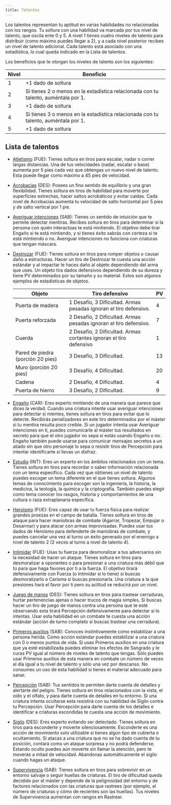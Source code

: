```yaml
---
title: Talentos
---
```


Los talentos representan tu aptitud en varias habilidades no relacionadas con los rangos. Tu soltura con una habilidad va marcada por tus nivel de talento, que oscila ente 0 y 5. A nivel 1 tienes cuatro niveles de talento para distribuir (como máximo puedes llegar a 2), y a cada nivel posterior recibes un nivel de talento adicional. Cada talento está asociado con una estadística, lo cual queda indicado en la Lista de talentos.

Los beneficios que te otorgan los niveles de talento son los siguientes:

| Nivel | Beneficio                                                    |
| ----- | ------------------------------------------------------------ |
| 1     | +1 dado de soltura                                           |
| 2     | Si tienes 2 o menos en la estadística relacionada con tu talento, auméntala por 1. |
| 3     | +1 dado de soltura                                           |
| 4     | Si tienes 3 o menos en la estadística relacionada con tu talento, auméntala por 1. |
| 5     | +1 dado de soltura                                           |

## Lista de talentos

- <u>Atletismo</u> (FUE): Tienes soltura en tiros para escalar, nadar o correr largas distancias. Una de tus velocidades (nadar, escalar o base) aumenta por 5 pies cada vez que obtengas un nuevo nivel de talento. Esta puede llegar como máximo a 45 pies de velocidad.

- <u>Acrobacias</u> (DES): Posees un fino sentido de equilibrio y una gran flexibilidad. Tienes soltura en tiros de habilidad para moverte por superficies estrechas, hacer saltos acrobáticos y evitar caídas. Cada nivel de Acrobacias aumenta tu velocidad de salto horizontal por 5 pies y de salto vertical por 1 pie.

- <u>Averiguar intenciones</u> (SAB): Tienes un sentido de intuición que te permite detectar mentiras. Recibes soltura en tiros para determinar si la persona con quién interactúas te está mintiendo. El objetivo debe tirar Engaño si te está mintiendo, y si tienes éxito sabrás con certeza si te está mintiendo o no. Averiguar intenciones no funciona con criaturas que tengan máscara.

- <u>Destrozar</u> (FUE): Tienes soltura en tiros para romper objetos o causar daño a estructuras. Hacer un tiro de Destrozar te cuesta una acción estándar y al impactar le haces daño al objeto dependiendo del arma que uses. Un objeto tira dados defensivos dependiendo de su dureza y tiene PV determinados por su tamaño y su material. Estos son algunos ejemplos de estadísticas de objetos.

  | Objeto                            | Tiro defensivo                                               | PV   |
  | --------------------------------- | ------------------------------------------------------------ | ---- |
  | Puerta de madera                  | 1 Desafío, 3 Dificultad. Armas pesadas ignoran el tiro defensivo. | 4    |
  | Puerta reforzada                  | 2 Desafío, 2 Dificultad. Armas pesadas ignoran el tiro defensivo. | 7    |
  | Cuerda                            | 2 Desafío, 2 Dificultad. Armas cortantes ignoran el tiro defensivo | 1    |
  | Pared de piedra (porción 20 pies) | 3 Desafío, 3 Dificultad.                                     | 13   |
  | Muro (porción 20 pies)            | 3 Desafío, 4 Dificultad.                                     | 20   |
  | Cadena                            | 2 Desafío, 4 Dificultad.                                     | 4    |
  | Puerta de hierro                  | 3 Desafío, 2 Dificultad.                                     | 9    |

  

- <u>Engaño</u> (CAR): Eres experto mintiendo de una manera que parece que dices la verdad. Cuando una criatura intente usar averiguar intenciones para detectar si mientes, tienes soltura en tiros para evitar que lo detecte. Recibirás penalizadores en este tiro determinados por el máster si tu mentira resulta poco creíble. Si un jugador intenta usar Averiguar intenciones en ti, puedes comunicarle al máster tus resultados en secreto para que el otro jugador no sepa si estás usando Engaño o no. Engaño también puede usarse para comunicar mensajes secretos a un aliado sin que otro personaje lo sepa o resistir tiros de Percepción para intentar identificarte si llevas un disfraz.

- <u>Estudio</u> (INT): Eres un experto en los ámbitos relacionados con un tema. Tienes soltura en tiros para recordar o saber información relacionada con un tema específico. Cada vez que obtienes un nivel de talento puedes escoger un tema diferente en el que tienes soltura. Algunos temas de conocimiento para escoger son la ingeniería, la historia, la medicina, la teología, la química y la criptografía. También puedes elegir como tema conocer los rasgos, historia y comportamientos de una cultura o raza extraplanaria específica.

- <u>Heroísmo</u> (FUE): Eres capaz de usar tu fuerza física para realizar grandes proezas en el campo de batalla. Tienes soltura en tiros de ataque para hacer maniobras de combate (Agarrar, Tropezar, Empujar o Desarmar) y para atacar con armas improvisadas. Puedes usar tus dados de Heroísmo para defenderte de maniobras de combate, y puedes cancelar una vez al turno un éxito generado por el enemigo a nivel de talento 2 (2 veces al turno a nivel de talento 4).

- <u>Intimidar</u> (FUE): Usas tu fuerza para desmoralizar a tus adversarios sin la necesidad de hacer un ataque. Tienes soltura en tiros para desmoralizar a oponentes o para presionar a una criatura más débil que tú para que haga favores por ti a la fuerza. El objetivo tirará defensivamente con Fuerza (o Intimidar si lo tiene) si buscas desmoralizarlo o Carisma si buscas presionarla. Una criatura a la que presiones hará el favor por ti pero su actitud se reducirá por un nivel.

- <u>Juego de manos</u> (DES): Tienes soltura en tiros para trastear cerraduras, hurtar pertenencias ajenas o hacer trucos de magia simples. Si buscas hacer un tiro de juego de manos contra una persona que te esté observando esta tirará Percepción defensivamente para detectar si lo intentas. Usar esta habilidad en un combate te cuesta una acción estándar (acción de turno completo si buscas trastear una cerradura).

- <u>Primeros auxilios</u> (SAB): Conoces instintivamente como estabilizar a una persona herida. Como acción estándar puedes estabilizar a una criatura con 0 o menos puntos de vida. Si usas Primeros auxilios en una criatura que ya esté estabilizada puedes eliminar los efectos de Sangrado y le curas PV igual al número de niveles de talento que tengas. Sólo puedes usar Primeros auxilios de esta manera en combate un número de veces al día igual a tu nivel de talento y sólo una vez por descanso. No consumes un uso de esta habilidad si tienes el material adecuado para sanar.

- <u>Percepción</u> (SAB): Tus sentidos te permiten darte cuenta de detalles y alertarte del peligro. Tienes soltura en tiros relacionados con la vista, el oído y el olfato, y para darte cuenta de detalles en tu entorno. Si una criatura intenta ocultarse esta resistirá con su habilidad de Sigilo contra tu Percepción. Usar Percepción para darte cuenta de los detalles e identificar a criaturas escondidas te cuesta una acción de movimiento.

- <u>Sigilo</u> (DES): Eres experto evitando ser detectado. Tienes soltura en tiros para esconderte y moverte silenciosamente. Esconderte es una acción de movimiento solo utilizable si tienes algún tipo de cubierta o ocultamiento. Si atacas a una criatura que no se ha dado cuenta de tu posición, contará como un ataque sorpresa y no podrá defenderse. Estando oculto puedes aún moverte sin llamar la atención, pero te moverás a mitad de velocidad. Abandonas automáticamente el sigilo cuando hagas un ataque.

- <u>Supervivencia</u> (SAB): Tienes soltura en tiros para sobrevivir en un entorno salvaje o seguir huellas de criaturas. El tiro de dificultad queda decidido por el máster y depende de la peligrosidad del entorno y de factores relacionados con las criaturas que rastrees (por ejemplo, el número de criaturas y cómo de recientes son las huellas). Tus niveles de Supervivencia aumentan con rangos en Rastrear.
